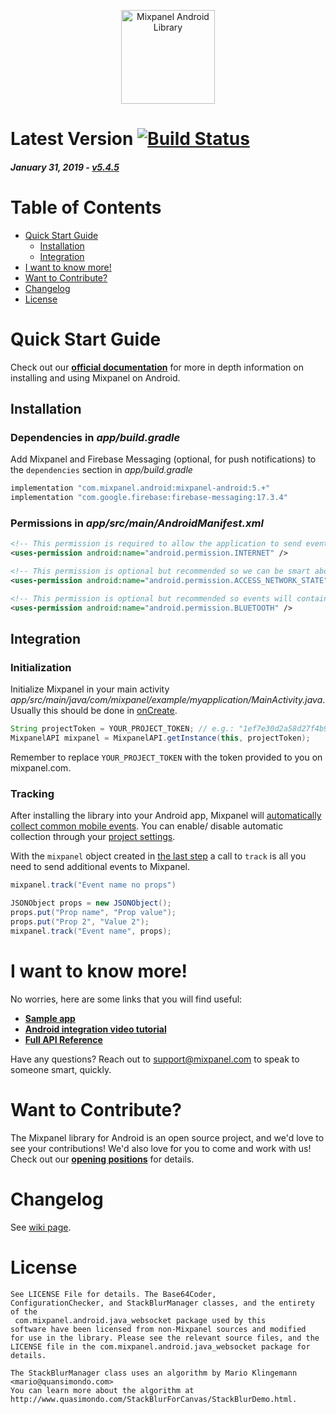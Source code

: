 <p align="center">
  <img src="https://github.com/mixpanel/mixpanel-android/blob/assets/mixpanel.png?raw=true" alt="Mixpanel Android Library" height="150"/>
</p>

# Latest Version [![Build Status](https://travis-ci.org/mixpanel/mixpanel-android.svg)](https://travis-ci.org/mixpanel/mixpanel-android)

##### _January 31, 2019_ - [v5.4.5](https://github.com/mixpanel/mixpanel-android/releases/tag/v5.4.5)

# Table of Contents

<!-- MarkdownTOC -->

- [Quick Start Guide](#quick-start-guide)
    - [Installation](#installation)
    - [Integration](#integration)
- [I want to know more!](#i-want-to-know-more)
- [Want to Contribute?](#want-to-contribute)
- [Changelog](#changelog)
- [License](#license)

<!-- /MarkdownTOC -->

<a name="quick-start-guide"></a>
# Quick Start Guide

Check out our **[official documentation](https://mixpanel.com/help/reference/android)** for more in depth information on installing and using Mixpanel on Android.

<a name="installation"></a>
## Installation

### Dependencies in *app/build.gradle*

Add Mixpanel and Firebase Messaging (optional, for push notifications) to the `dependencies` section in *app/build.gradle*

```gradle
implementation "com.mixpanel.android:mixpanel-android:5.+"
implementation "com.google.firebase:firebase-messaging:17.3.4"
```

### Permissions in *app/src/main/AndroidManifest.xml*

```xml
<!-- This permission is required to allow the application to send events and properties to Mixpanel -->
<uses-permission android:name="android.permission.INTERNET" />

<!-- This permission is optional but recommended so we can be smart about when to send data  -->
<uses-permission android:name="android.permission.ACCESS_NETWORK_STATE" />

<!-- This permission is optional but recommended so events will contain information about bluetooth state -->
<uses-permission android:name="android.permission.BLUETOOTH" />
```

<a name="integration"></a>
## Integration

### Initialization

Initialize Mixpanel in your main activity *app/src/main/java/com/mixpanel/example/myapplication/MainActivity.java*. Usually this should be done in [onCreate](https://developer.android.com/reference/android/app/Activity.html#onCreate(android.os.Bundle)).

```java
String projectToken = YOUR_PROJECT_TOKEN; // e.g.: "1ef7e30d2a58d27f4b90c42e31d6d7ad" 
MixpanelAPI mixpanel = MixpanelAPI.getInstance(this, projectToken);
```
Remember to replace `YOUR_PROJECT_TOKEN` with the token provided to you on mixpanel.com.

### Tracking

After installing the library into your Android app, Mixpanel will <a href="https://mixpanel.com/help/questions/articles/which-common-mobile-events-can-mixpanel-collect-on-my-behalf-automatically" target="_blank">automatically collect common mobile events</a>. You can enable/ disable automatic collection through your <a href="https://mixpanel.com/help/questions/articles/how-do-i-enable-common-mobile-events-if-i-have-already-implemented-mixpanel" target="_blank">project settings</a>.

With the `mixpanel` object created in [the last step](#integration) a call to `track` is all you need to send additional events to Mixpanel.

```java
mixpanel.track("Event name no props")

JSONObject props = new JSONObject();
props.put("Prop name", "Prop value");
props.put("Prop 2", "Value 2");
mixpanel.track("Event name", props);
```

<a name="i-want-to-know-more"></a>
# I want to know more!

No worries, here are some links that you will find useful:
* **[Sample app](https://github.com/mixpanel/sample-android-mixpanel-integration)**
* **[Android integration video tutorial](https://www.youtube.com/watch?v=KcpOa93eSVs)**
* **[Full API Reference](http://mixpanel.github.io/mixpanel-android/index.html)**

Have any questions? Reach out to [support@mixpanel.com](mailto:support@mixpanel.com) to speak to someone smart, quickly.

<a name="want-to-contribute"></a>
# Want to Contribute?

The Mixpanel library for Android is an open source project, and we'd love to see your contributions!
We'd also love for you to come and work with us! Check out our **[opening positions](https://mixpanel.com/jobs/#openings)** for details.

<a name="changelog"></a>
# Changelog

See [wiki page](https://github.com/mixpanel/mixpanel-android/wiki/Changelog).

<a name="license"></a>
# License

```
See LICENSE File for details. The Base64Coder,
ConfigurationChecker, and StackBlurManager classes, and the entirety of the
 com.mixpanel.android.java_websocket package used by this
software have been licensed from non-Mixpanel sources and modified
for use in the library. Please see the relevant source files, and the
LICENSE file in the com.mixpanel.android.java_websocket package for details.

The StackBlurManager class uses an algorithm by Mario Klingemann <mario@quansimondo.com>
You can learn more about the algorithm at
http://www.quasimondo.com/StackBlurForCanvas/StackBlurDemo.html.
```
